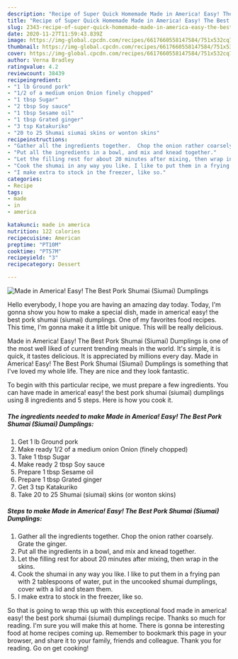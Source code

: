 ```yaml
---
description: "Recipe of Super Quick Homemade Made in America! Easy! The Best Pork Shumai (Siumai) Dumplings"
title: "Recipe of Super Quick Homemade Made in America! Easy! The Best Pork Shumai (Siumai) Dumplings"
slug: 2343-recipe-of-super-quick-homemade-made-in-america-easy-the-best-pork-shumai-siumai-dumplings
date: 2020-11-27T11:59:43.839Z
image: https://img-global.cpcdn.com/recipes/6617660558147584/751x532cq70/made-in-america-easy-the-best-pork-shumai-siumai-dumplings-recipe-main-photo.jpg
thumbnail: https://img-global.cpcdn.com/recipes/6617660558147584/751x532cq70/made-in-america-easy-the-best-pork-shumai-siumai-dumplings-recipe-main-photo.jpg
cover: https://img-global.cpcdn.com/recipes/6617660558147584/751x532cq70/made-in-america-easy-the-best-pork-shumai-siumai-dumplings-recipe-main-photo.jpg
author: Verna Bradley
ratingvalue: 4.2
reviewcount: 38439
recipeingredient:
- "1 lb Ground pork"
- "1/2 of a medium onion Onion finely chopped"
- "1 tbsp Sugar"
- "2 tbsp Soy sauce"
- "1 tbsp Sesame oil"
- "1 tbsp Grated ginger"
- "3 tsp Katakuriko"
- "20 to 25 Shumai siumai skins or wonton skins"
recipeinstructions:
- "Gather all the ingredients together.  Chop the onion rather coarsely. Grate the ginger."
- "Put all the ingredients in a bowl, and mix and knead together."
- "Let the filling rest for about 20 minutes after mixing, then wrap in the skins."
- "Cook the shumai in any way you like. I like to put them in a frying pan with 2 tablespoons of water, put in the uncooked shumai dumplings, cover with a lid and steam them."
- "I make extra to stock in the freezer, like so."
categories:
- Recipe
tags:
- made
- in
- america

katakunci: made in america 
nutrition: 122 calories
recipecuisine: American
preptime: "PT10M"
cooktime: "PT57M"
recipeyield: "3"
recipecategory: Dessert

---
```



![Made in America! Easy! The Best Pork Shumai (Siumai) Dumplings](https://img-global.cpcdn.com/recipes/6617660558147584/751x532cq70/made-in-america-easy-the-best-pork-shumai-siumai-dumplings-recipe-main-photo.jpg)

Hello everybody, I hope you are having an amazing day today. Today, I'm gonna show you how to make a special dish, made in america! easy! the best pork shumai (siumai) dumplings. One of my favorites food recipes. This time, I'm gonna make it a little bit unique. This will be really delicious.



Made in America! Easy! The Best Pork Shumai (Siumai) Dumplings is one of the most well liked of current trending meals in the world. It's simple, it is quick, it tastes delicious. It is appreciated by millions every day. Made in America! Easy! The Best Pork Shumai (Siumai) Dumplings is something that I've loved my whole life. They are nice and they look fantastic.


To begin with this particular recipe, we must prepare a few ingredients. You can have made in america! easy! the best pork shumai (siumai) dumplings using 8 ingredients and 5 steps. Here is how you cook it.

<!--inarticleads1-->

##### The ingredients needed to make Made in America! Easy! The Best Pork Shumai (Siumai) Dumplings:

1. Get 1 lb Ground pork
1. Make ready 1/2 of a medium onion Onion (finely chopped)
1. Take 1 tbsp Sugar
1. Make ready 2 tbsp Soy sauce
1. Prepare 1 tbsp Sesame oil
1. Prepare 1 tbsp Grated ginger
1. Get 3 tsp Katakuriko
1. Take 20 to 25 Shumai (siumai) skins (or wonton skins)




<!--inarticleads2-->

##### Steps to make Made in America! Easy! The Best Pork Shumai (Siumai) Dumplings:

1. Gather all the ingredients together.  Chop the onion rather coarsely. Grate the ginger.
1. Put all the ingredients in a bowl, and mix and knead together.
1. Let the filling rest for about 20 minutes after mixing, then wrap in the skins.
1. Cook the shumai in any way you like. I like to put them in a frying pan with 2 tablespoons of water, put in the uncooked shumai dumplings, cover with a lid and steam them.
1. I make extra to stock in the freezer, like so.




So that is going to wrap this up with this exceptional food made in america! easy! the best pork shumai (siumai) dumplings recipe. Thanks so much for reading. I'm sure you will make this at home. There is gonna be interesting food at home recipes coming up. Remember to bookmark this page in your browser, and share it to your family, friends and colleague. Thank you for reading. Go on get cooking!
